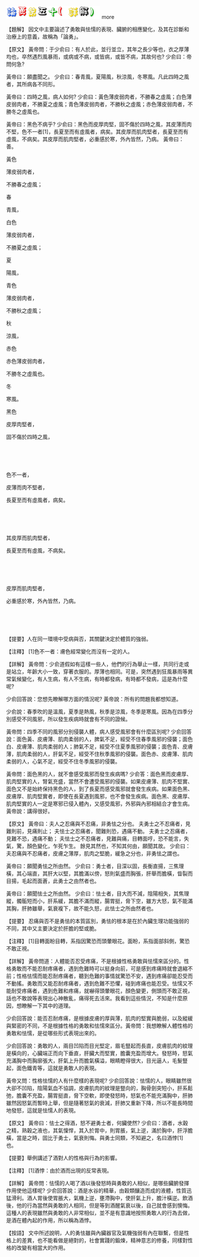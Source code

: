 


![50_論勇第五十(詳解).gif](images/4a632cb4a679e.gif)
 more 


【題解】
因文中主要論述了勇敢與怯懦的表現、臟腑的相應變化，及其在診斷和治療上的意義，故稱為「論勇」。


【原文】
黃帝問：于少俞曰：有人於此，並行並立，其年之長少等也，衣之厚薄均也，卒然遇烈風暴雨，或病或不病，或皆病，或皆不病，其故何也?
少俞曰：帝問何急?


黃帝曰：願盡聞之。
少俞曰：春青風，夏陽風，秋涼風，冬寒風。凡此四時之風者，其所病各不同形。


黃帝曰：四時之風，病人如何?
少俞曰：黃色薄皮弱肉者，不勝春之虛風；白色薄皮弱肉者，不勝夏之虛風；青色薄皮弱肉者，不勝秋之虛風；赤色薄皮弱肉者，不勝冬之虛風也。


黃帝曰：黑色不病乎?
少俞曰：黑色而皮厚肉堅，固不傷於四時之風，其皮薄而肉不堅，色不一者[1]，長夏至而有虛風者，病矣。其皮厚而肌肉堅者，長夏至而有虛風，不病矣。其皮厚而肌肉堅者，必重感於寒，外內皆然，乃病。
黃帝曰：善。


黃色


薄皮弱肉者，


不勝春之虛風；


春


青風，


白色


薄皮弱肉者，


不勝夏之虛風；


夏


陽風，


青色


薄皮弱肉者，


不勝秋之虛風；


秋


涼風，


赤色


赤色薄皮弱肉者，


不勝冬之虛風也。


冬


寒風。


黑色


皮厚肉堅者，


固不傷於四時之風，


　


　


色不一者，


皮薄而肉不堅者，


長夏至而有虛風者，病矣。


　


　


其皮厚而肌肉堅者，


長夏至而有虛風，不病矣。


　


　


皮厚而肌肉堅者，


必重感於寒，外內皆然，乃病。


　


　


【提要】人在同一環境中受病與否，其關鍵決定於體質的強弱。


【注釋】
[1]色不一者：膚色經常變化而沒有一定的人。


【詳解】
黃帝問：少俞道假如有這樣一些人，他們的行為舉止一樣，共同行走或是站立，年齡大小一致，穿著衣服的。厚薄也相同。可是，突然遇到狂風暴雨等異常氣候變化，有人生病，有人不生病，有時都發病，有時都不發病，這是為什麼呢?


少俞回答說：您想先瞭解哪方面的情況呢?
黃帝說：所有的問題我都想知道。


少俞說：春季吹的是溫風，夏季是熱風，秋季是涼風，冬季是寒風。因為在四季分別感受不同風邪，所以發生疾病時就會有不同的證候。


黃帝問：四季不同的風邪分別侵襲人體，病人感受風邪會有什麼區別呢?
少俞回答說：面色黃、皮膚薄、肌肉柔弱的人，脾氣不足，經受不住春季風邪的侵襲；面色白、皮膚薄、肌肉柔弱的人；肺氣不足，經受不住夏季風邪的侵襲；面色青、皮膚薄，肌肉柔弱的人，肝氣不足，經受不住秋季風邪的侵襲。面色赤、皮膚薄、肌肉柔弱的人，心氣不足，經受不住冬季風邪的侵襲。


黃帝問：面色黑的人，就不會感受風邪而發生疾病嗎?
少俞答：面色黑而皮膚厚、肌肉堅實的人，腎氣充盛，當然不會遭受風邪的侵襲。如果皮膚薄、肌肉不堅實、面色又不是始終保持黑色的人，到了長夏而感受風邪就會發生疾病。如果面色黑、皮膚厚、肌肉堅實者，即使在長夏遇到風邪，也不會發生疾病。面色黑、皮膚厚、肌肉堅實的人一定是寒邪已侵入體內，又感受風邪，外邪與內邪相結合才會生病。
黃帝說：講得很好。


【原文】
黃帝曰：夫人之忍痛與不忍痛，非勇怯之分也。
夫勇士之不忍痛者，見難則前，見痛則止；
夫怯士之忍痛者，聞難則恐，遇痛不動。
夫勇士之忍痛者，見難不恐，遇痛不動；
夫怯士之不忍痛者，見難與痛，目轉面哼，恐不能言，失氣，驚，顏色變化，乍死乍生。
餘見其然也，不知其何由，願聞其故。
少俞曰：夫忍痛與不忍痛者，皮膚之薄厚，肌肉之堅脆，緩急之分也，非勇怯之謂也。


黃帝曰：願聞勇怯之所由然。
少俞曰：勇士者，目深以固，長衡直揚，三焦理橫，其心端直，其肝大以堅，其膽滿以傍，怒則氣盛而胸張，肝舉而膽橫，眥裂而目揚，毛起而面蒼，此勇士之由然者也。


黃帝曰：願聞怯士之所由然。
少俞曰：怯士者，目大而不減，陰陽相失，其焦理縱，髑骺短而小，肝系緩，其膽不滿而縱，腸胃挺，脅下空，雖方大怒，氣不能滿其胸，肝肺雖舉，氣衰複下，故不能久怒，此怯士之所由然者也。


【提要】
忍痛與否不是勇怯的本質區別，勇怯的根本是在於內臟生理功能強弱的不同，其中又主要決定於肝膽的堅或脆。


【注釋】
[1]目轉面盼目轉，系指因驚恐而頭暈眼花。面盼，系指面部斜側，驚恐不敢正視。


【詳解】
黃帝問道：人體能否忍受疼痛，不是根據性格勇敢與怯懦來區分的。性格勇敢而不能忍耐疼痛者，遇到危難時可以挺身向前，可是感到疼痛時就會退縮不前；性格怯懦而能忍耐疼痛者，聽到危難的事情就驚恐不安，遇到疼痛卻能忍受而不動搖。勇敢而又能忍耐疼痛者，遇到危難不恐懼，碰到疼痛也能忍受。怯懦又不能耐受疼痛者，遇到危難和疼痛，就嚇得頭暈眼花，顏色變更，側頭而不敢正視，話也不敢說等表現出心神散亂，痛得死去活來。我看到這些情況，不知是什麼原因，想瞭解一下其中的道理。


少俞回答說：能否忍耐疼痛，是根據皮膚的厚與薄，肌肉的堅實與脆弱，以及縱緩與緊密的不同，不是根據性格的勇敢和怯懦來區分。黃帝問：我想瞭解人體性格的勇敢和怯懦，是從哪些形式表現出來的。


少俞回答說：勇敢的人，兩目凹陷而目光堅定，眉毛豎起而長直，皮膚肌肉的紋理是橫向的，心臟端正而向下垂直，肝臟大而堅實，膽囊充盈而增大。發怒時，怒氣充滿胸中而胸廓張大，肝氣上升而膽氣橫溢，眼睛瞪得很大，目光逼人，毛髮豎起，面色鐵青等，這就是勇敢人的表現。


黃帝又問：性格怯懦的人有什麼樣的表現呢?
少俞回答說：怯懦的人，眼睛雖然很大卻不凹陷，陰陽氣血不協調，皮膚肌肉的紋理是豎向的，胸骨劍突短小，肝系鬆弛，膽囊不充盈，腸胃挺直，脅下空軟，即使發怒時，怒氣也不能充滿胸中，肝肺雖然因怒氣而暫時上舉，但是隨著怒氣的衰減，肝肺又重新下降，所以不能長時間地發怒，這就是怯懦人的表現。


【原文】
黃帝曰：怯士之得酒，怒不避勇士者，何臟使然?
少俞曰：酒者，水穀之精，熟穀之液也，其氣懍悍，其入於胃中，則胃脹，氣上逆，滿於胸中，肝浮膽橫，當是之時，固比于勇士，氣衰則悔。與勇士同類，不知避之，名曰酒悖[1]也。


【提要】舉例講述了酒對人的性格與行為的影響。


【注釋】
[1]酒悖：由於酒而出現的反常表現。


【詳解】
黃帝問：怯懦的人喝了酒以後發怒時與勇敢的人相似，是哪些臟腑發揮作用使他這樣呢?
少俞回答說：酒是水谷的精華，由穀類釀造而成的液體，性質迅猛滑利。酒人胃後使胃脹大，氣機上逆，壅滯胸中，使肝氣上升，膽汁橫逆。飲酒後，他的行為當然與勇敢的人相同，但是等到酒醒氣衰以後，自己就會感到懊悔。這種人的表現雖然與勇敢的人非常相似，並不是有意識地按照勇敢人的行為去做，是酒在體內起的作用，所以稱為酒悖。


【按語】
文中所述說明，人的勇怯雖與內臟器官及氣機強弱有內在聯繫，但是性格上的差異，也不能看做是絕對的，社會實踐的鍛煉，精神意志的修養，同樣對性格的改變有相當大的作用。


